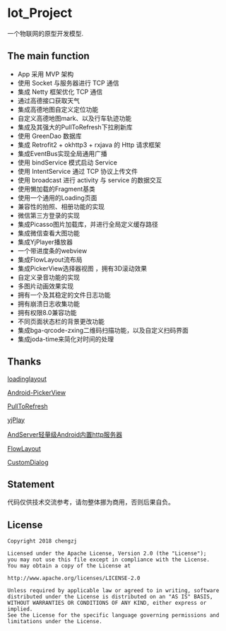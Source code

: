 # Iot_Project
一个物联网的原型开发模型.



## The main function

- App 采用 MVP 架构
- 使用 Socket 与服务器进行 TCP 通信
- 集成 Netty 框架优化 TCP 通信
- 通过高德接口获取天气
- 集成高德地图自定义定位功能
- 自定义高德地图mark、以及行车轨迹功能
- 集成及其强大的PullToRefresh下拉刷新库
- 使用 GreenDao 数据库
- 集成 Retrofit2 + okhttp3 + rxjava 的 Http 请求框架
- 集成EventBus实现全局通用广播
- 使用 bindService 模式启动 Service
- 使用 IntentService 通过 TCP 协议上传文件
- 使用 broadcast 进行 activity 与 service 的数据交互 
- 使用懒加载的Fragment基类
- 使用一个通用的Loading页面
- 兼容性的拍照、相册功能的实现
- 微信第三方登录的实现
- 集成Picasso图片加载库，并进行全局定义缓存路径
- 集成微信查看大图功能
- 集成YjPlayer播放器
- 一个带进度条的webview
- 集成FlowLayout流布局
- 集成PickerView选择器视图 ，拥有3D滚动效果
- 自定义录音功能的实现
- 多图片动画效果实现
- 拥有一个及其稳定的文件日志功能
- 拥有崩溃日志收集功能
- 拥有权限8.0兼容功能
- 不同页面状态栏的背景更改功能
- 集成bga-qrcode-zxing二维码扫描功能，以及自定义扫码界面
- 集成joda-time来简化对时间的处理



## Thanks

[loadinglayout](https://github.com/czy1121/loadinglayout)

[Android-PickerView](https://github.com/Bigkoo/Android-PickerView)

[PullToRefresh](https://github.com/cheng2016/PullToRefresh)

[yjPlay](https://github.com/yangchaojiang/yjPlay)

[AndServer轻量级Android内置http服务器](https://github.com/yanzhenjie/AndServer)

[FlowLayout](https://github.com/hongyangAndroid/FlowLayout)

[CustomDialog](https://github.com/cheng2016/CustomDialog)



## Statement

代码仅供技术交流参考，请勿整体挪为商用，否则后果自负。



## License

```
Copyright 2018 chengzj

Licensed under the Apache License, Version 2.0 (the "License");
you may not use this file except in compliance with the License.
You may obtain a copy of the License at

http://www.apache.org/licenses/LICENSE-2.0

Unless required by applicable law or agreed to in writing, software
distributed under the License is distributed on an "AS IS" BASIS,
WITHOUT WARRANTIES OR CONDITIONS OF ANY KIND, either express or implied.
See the License for the specific language governing permissions and
limitations under the License.
```

